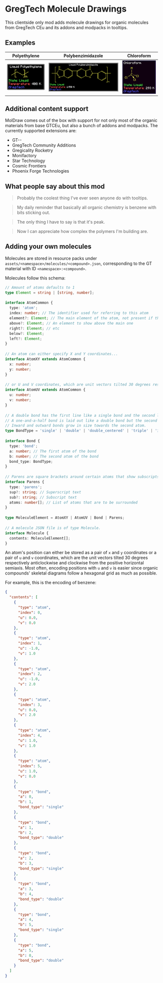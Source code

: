 # GregTech Molecule Drawings

This clientside only mod adds molecule drawings for organic molecules from GregTech CEu and its addons and modpacks in tooltips.

## Examples

|Polyethylene|Polybenzimidazole|Chloroform|
|---|---|---|
|![polyethylene tooltip screenshot](https://raw.githubusercontent.com/RubenVerg/gregtech-molecule-drawings/refs/heads/main/images/polyethylene.png)|![polybenzimidazole tooltip screenshot](https://raw.githubusercontent.com/RubenVerg/gregtech-molecule-drawings/refs/heads/main/images/polybenzimidazole.png)|![chloroform tooltip screenshot](https://raw.githubusercontent.com/RubenVerg/gregtech-molecule-drawings/refs/heads/main/images/chloroform.png)|

## Additional content support

MolDraw comes out of the box with support for not only most of the organic materials from base GTCEu, but also a bunch of addons and modpacks. The currently supported extensions are:

* GT--
* GregTech Community Additions
* Gregicality Rocketry
* Monifactory
* Star Technology
* Cosmic Frontiers
* Phoenix Forge Technologies

## What people say about this mod

> Probably the coolest thing I've ever seen anyone do with tooltips.

> My daily reminder that basically all organic chemistry is benzene with bits sticking out.

> The only thing I have to say is that it's peak.

> Now I can appreciate how complex the polymers I'm building are.

## Adding your own molecules

Molecules are stored in resource packs under `assets/<namespace>/molecules/<compound>.json`, corresponding to the GT material with ID `<namespace>:<compound>`.

Molecules follow this schema:

```typescript
// Amount of atoms defaults to 1
type Element = string | [string, number];

interface AtomCommon {
  type: 'atom';
  index: number; // The identifier used for referring to this atom
  element?: Element; // The main element of the atom, not present if the atom should be an invisible carbon
  above?: Element; // An element to show above the main one
  right?: Element; // etc
  below?: Element;
  left?: Element;
}

// An atom can either specify X and Y coordinates...
interface AtomXY extends AtomCommon {
  x: number;
  y: number;
}

// or U and V coordinates, which are unit vectors tilted 30 degrees respectively anticlockwise and clockwise from the positive X semiaxis.
interface AtomUV extends AtomCommon {
  u: number;
  v: number;
}

// A double bond has the first line like a single bond and the second line shifted rightwards from the starting atom; use double centered bonds if you want them to be both offset.
// A one-and-a-half bond is laid out like a double bond but the second line is dotted.
// Inward and outward bonds grow in size towards the second atom.
type BondType = 'single' | 'double' | 'double_centered' | 'triple' | 'inward' | 'outward' | 'thick' | 'one_and_half';

interface Bond {
  type: 'bond';
  a: number; // The first atom of the bond
  b: number; // The second atom of the bond
  bond_type: BondType;
}

// Parens are square brackets around certain atoms that show subscripts and/or superscripts.
interface Parens {
  type: 'parens';
  sup?: string; // Superscript text
  sub?: string; // Subscript text
  atoms: number[]; // List of atoms that are to be surrounded
}

type MoleculeElement = AtomXY | AtomUV | Bond | Parens;

// A molecule JSON file is of type Molecule.
interface Molecule {
  contents: MoleculeElement[];
}
```

An atom's position can either be stored as a pair of `x` and `y` coordinates or a pair of `u` and `v` coordinates, which are the unit vectors tilted 30 degrees respectively anticlockwise and clockwise from the positive horizontal semiaxis. Most often, encoding positions with `u` and `v` is easier since organic compounds' skeletal diagrams follow a hexagonal grid as much as possible.

For example, this is the encoding of benzene:

```json
{
  "contents": [
    {
      "type": "atom",
      "index": 0,
      "u": 0.0,
      "v": 0.0
    },
    {
      "type": "atom",
      "index": 1,
      "u": -1.0,
      "v": 1.0
    },
    {
      "type": "atom",
      "index": 2,
      "u": -1.0,
      "v": 2.0
    },
    {
      "type": "atom",
      "index": 3,
      "u": 0.0,
      "v": 2.0
    },
    {
      "type": "atom",
      "index": 4,
      "u": 1.0,
      "v": 1.0
    },
    {
      "type": "atom",
      "index": 5,
      "u": 1.0,
      "v": 0.0
    },
    {
      "type": "bond",
      "a": 0,
      "b": 1,
      "bond_type": "single"
    },
    {
      "type": "bond",
      "a": 1,
      "b": 2,
      "bond_type": "double"
    },
    {
      "type": "bond",
      "a": 2,
      "b": 3,
      "bond_type": "single"
    },
    {
      "type": "bond",
      "a": 3,
      "b": 4,
      "bond_type": "double"
    },
    {
      "type": "bond",
      "a": 4,
      "b": 5,
      "bond_type": "single"
    },
    {
      "type": "bond",
      "a": 5,
      "b": 0,
      "bond_type": "double"
    }
  ]
}
```
